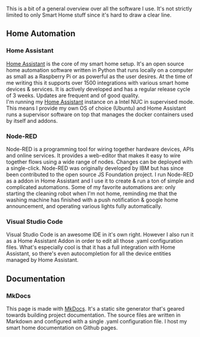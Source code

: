 This is a bit of a general overview over all the software I use. It's not strictly limited to only Smart Home stuff since
it's hard to draw a clear line.

## Home Automation

### Home Assistant
[Home Assistant](/software/home-assistant/) is the core of my smart home setup. It's an open source home automation software written in Python that runs locally on a computer as small as a Raspberry Pi or as powerful as the user desires. At the time of me writing this it supports over 1500 integrations with various smart home devices & services. It is actively developed and has a regular release cycle of 3 weeks. Updates are frequent and of good quality.  
I'm running my [Home Assistant](/software/home-assistant/) instance on a Intel NUC in supervised mode. This means I provide my own OS of choice (Ubuntu) and Home Assistant runs a supervisor software on top that manages the docker containers used by itself and addons.

### Node-RED
Node-RED is a programming tool for wiring together hardware devices, APIs and online services. It provides a web-editor that makes it easy to wire together flows using a wide range of nodes. Changes can be deployed with a single-click. Node-RED was originally developed by IBM but has since been contributed to the open source JS Foundation project.
I run Node-RED as a addon in Home Assistant and I use it to create & run a ton of simple and complicated automations. Some of my favorite automations are: only starting the cleaning robot when I'm not home, reminding me that the washing machine has finished with a push notification & google home announcement, and operating various lights fully automatically.

### Visual Studio Code
Visual Studio Code is an awesome IDE in it's own right. However I also run it as a Home Assistant Addon in order to edit all those .yaml configuration files. What's especially cool is that it has a full integration with Home Assistant, so there's even autocompletion for all the device entities managed by Home Assistant.

## Documentation

### MkDocs
This page is made with [MkDocs](https://www.mkdocs.org/). It's a static site generator that's geared towards building project documentation. The source files are written in Markdown and configured with a single .yaml configuration file. I host my smart home documentation on Github pages.